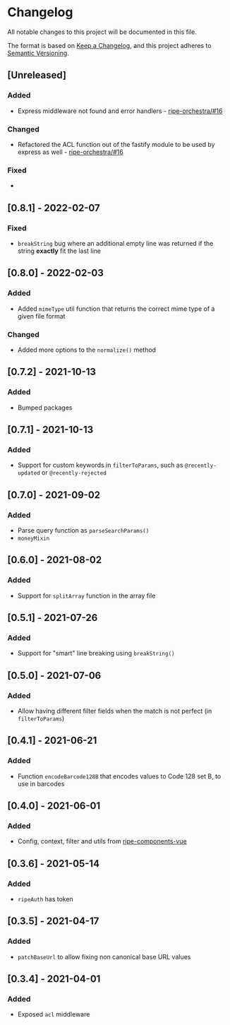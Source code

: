 # Changelog

All notable changes to this project will be documented in this file.

The format is based on [Keep a Changelog](https://keepachangelog.com/en/1.0.0/),
and this project adheres to [Semantic Versioning](https://semver.org/spec/v2.0.0.html).

## [Unreleased]

### Added

* Express middleware not found and error handlers - [ripe-orchestra/#16](https://github.com/ripe-tech/ripe-orchestra/issues/16)

### Changed

* Refactored the ACL function out of the fastify module to be used by express as well - [ripe-orchestra/#16](https://github.com/ripe-tech/ripe-orchestra/issues/16)

### Fixed

*

## [0.8.1] - 2022-02-07

### Fixed

* `breakString` bug where an additional empty line was returned if the string **exactly** fit the last line

## [0.8.0] - 2022-02-03

### Added

* Added `mimeType` util function that returns the correct mime type of a given file format

### Changed

* Added more options to the `normalize()` method

## [0.7.2] - 2021-10-13

### Added

* Bumped packages

## [0.7.1] - 2021-10-13

### Added

* Support for custom keywords in `filterToParams`, such as `@recently-updated` or `@recently-rejected`

## [0.7.0] - 2021-09-02

### Added

* Parse query function as `parseSearchParams()`
* `moneyMixin`

## [0.6.0] - 2021-08-02

### Added

* Support for `splitArray` function in the array file

## [0.5.1] - 2021-07-26

### Added

* Support for "smart" line breaking using `breakString()`

## [0.5.0] - 2021-07-06

### Added

* Allow having different filter fields when the match is not perfect (in `filterToParams`)

## [0.4.1] - 2021-06-21

### Added

* Function `encodeBarcode128B` that encodes values to Code 128 set B, to use in barcodes

## [0.4.0] - 2021-06-01

### Added

* Config, context, filter and utils from [ripe-components-vue](https://github.com/ripe-tech/ripe-components-vue)

## [0.3.6] - 2021-05-14

### Added

* `ripeAuth` has token

## [0.3.5] - 2021-04-17

### Added

* `patchBaseUrl` to allow fixing non canonical base URL values

## [0.3.4] - 2021-04-01

### Added

* Exposed `acl` middleware
